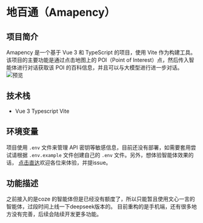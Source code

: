 # 地百通（Amapency）

## 项目简介

Amapency 是一个基于 Vue 3 和 TypeScript 的项目，使用 Vite 作为构建工具。该项目的主要功能是通过点击地图上的 POI（Point of Interest）点，然后传入智能体进行对话获取该 POI 的百科信息，并且可以与大模型进行进一步对话。
![预览](https://raw.githubusercontent.com//Doublefei-Giser/Amapency/blob/main/public/image/demo.gif)

## 技术栈
- Vue 3 Typescript Vite

## 环境变量

项目使用 `.env` 文件来管理 API 密钥等敏感信息，目前还没有部署，如需要套用尝试请根据 `.env.example` 文件创建自己的 `.env` 文件。另外，想体验智能体效果的话， [点击直达](https://mbd.baidu.com/ma/s/19yHlf8H)欢迎各位来体验，并提issue。

## 功能描述
之前接入的是coze 的智能体但是已经没有额度了，所以只能暂且使用文心一言的智能体，过段时间上线一下deepseek版本的。
目前重构的是手机端，还有很多地方没有完善，后续会陆续开发更多功能。
